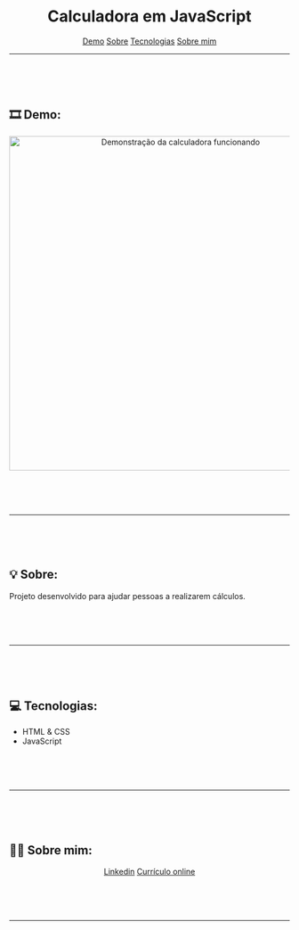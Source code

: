 <h1 align="center">Calculadora em JavaScript</h1>

<p align="center">
    <a href="#demo">Demo</a>
    <a href="#sobre">Sobre</a>
    <a href="#tecnologias">Tecnologias</a>
    <a href="#sobremim">Sobre mim</a>
</p>

---

<br> <br> <br>

## 🎞 Demo: <a id="demo"></a>
<div align="center">
    <img alt="Demonstração da calculadora funcionando" src="page.gif" style="width:600px">
</div>

<br> <br> <br>

---

<br> <br> <br>

## 💡 Sobre: <a id="sobre"></a>
Projeto desenvolvido para ajudar pessoas a realizarem cálculos.

<br> <br> <br>

---

<br> <br> <br>

## 💻 Tecnologias: <a id="tecnologias"></a>
<ul>
    <li>HTML & CSS</li>
    <li>JavaScript</li>
</ul>

<br> <br> <br>

---

<br> <br> <br>

## 👩‍💻 Sobre mim: <a id="sobremim"></a>
<div align="center">
    <p>
        <a href="https://www.linkedin.com/in/ticianne-dias-a7a66b134/">Linkedin</a>
        <a href="https://ticiannedias.github.io/">Currículo online</a>
    </p>
</div>

<br> <br> <br>

---